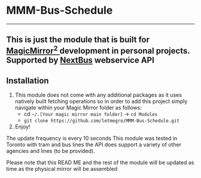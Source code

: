 # MMM-Bus-Schedule
---
This is just the module that is built for [MagicMirror<sup>2</sup> ](https://magicmirror.builders/)development in personal projects.
Supported by [NextBus](https://sms-web.nextbus.com/) webservice API
---
## Installation
1. This module does not come with any additional packages as it uses natively built fetching operations so in order to add this project simply navigate within your Magic Mirror folder as follows:
   - cd `~/.[Your magic mirror main folder]` &rarr; `cd Modules`
   - `git clone https://github.com/letmegro/MMM-Bus-Schedule.git`
2. Enjoy!

The update frequency is every 10 seconds
This module was tested in Toronto with tram and bus lines the API does support a variety of other agencies and lines (to be provided).

Please note that this READ ME and the rest of the module will be updated as time as the physical mirror will be assembled
